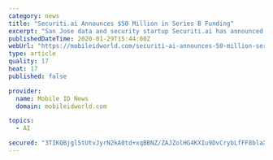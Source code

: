 ```yaml
---
category: news
title: "Securiti.ai Announces $50 Million in Series B Funding"
excerpt: "San Jose data and security startup Securiti.ai has announced $50 million in Series B funding led by General Catalyst and with participation from Mayfield. Launched in 2019, Securiti.ai reports that it has already raised $81 million in funding. CEO and founder Rehan Jalil has stated that the goal of the startup is to provide an operations ..."
publishedDateTime: 2020-01-29T15:44:00Z
webUrl: "https://mobileidworld.com/securiti-ai-announces-50-million-series-b-funding-012903/"
type: article
quality: 17
heat: 17
published: false

provider:
  name: Mobile ID News
  domain: mobileidworld.com

topics:
  - AI

secured: "3TIKQBjgl5tUtvJyrN2kA0td+xqBBNZ/ZAJZolHG4KXIu9DvCrybLfFF8blaXxwfUmq7ouspmni76UFgrku5J/NKQKJQgReqauLvEgsvSc+MKM7LAdr6yeSDbtmMgE549Iu0AJIr1U8+GTEJyqaajRJqWYIqW0RVcgatOZ1+U4jvTwYWSkY1M9oDwBYwCcbPkjEeSGcxXJB4Uhgd5pe4hILuez8xCBXiFX4b5IXj/LAMuZVsKJ6HjyF0m3+2i5XEIEDhpMe1WAL/XUxyE9ugFJvVELnUDmaoLzNLs2tOPiZUdC4ZEvotXC9Fc36RthX8HXY2ZYuEcXJWkiV5WNRS5GX3CvxcwYZoRxTcdE+VLgida0WVbbrTQWV/bNicdwn/OpOLAK8adFVrq5xcsCdBF0HUqbSZGHQlTYAYyREmBMPxYRBJ+taeX3DJibVxsnJ/Bq8n/NI8dEr2+ngm2c3efk8tUOCib67RueKFqKBNWSM=;YHB/rhsY0g8UWNFdd9Siow=="
---
```


